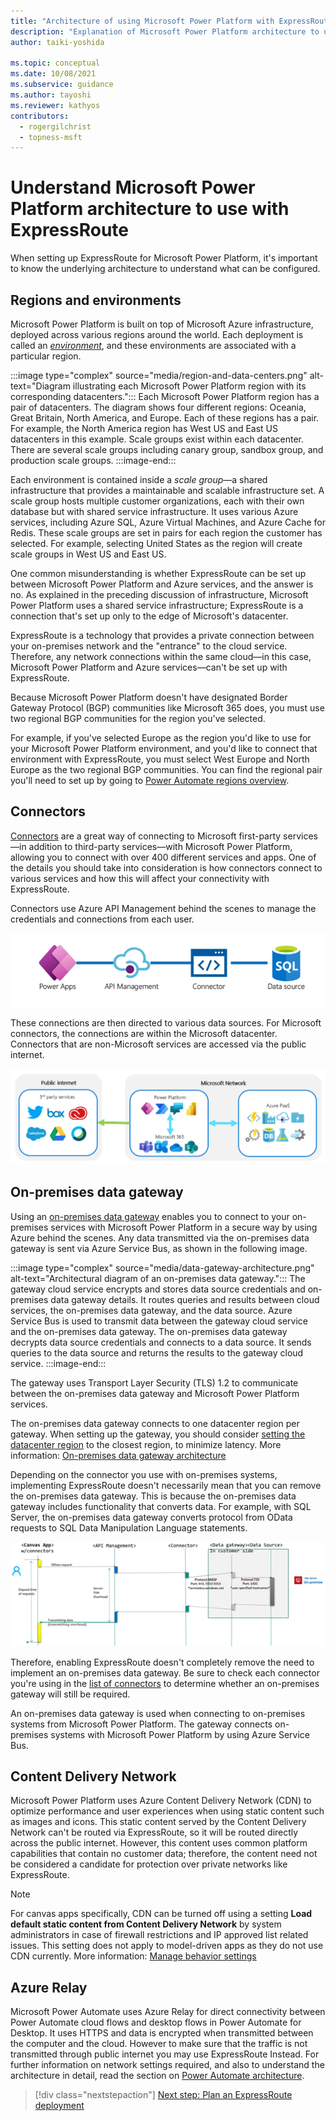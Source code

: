 ```yaml
---
title: "Architecture of using Microsoft Power Platform with ExpressRoute | MicrosoftDocs"
description: "Explanation of Microsoft Power Platform architecture to use with ExpressRoute"
author: taiki-yoshida

ms.topic: conceptual
ms.date: 10/08/2021
ms.subservice: guidance
ms.author: tayoshi
ms.reviewer: kathyos
contributors:
  - rogergilchrist
  - topness-msft
---
```


# Understand Microsoft Power Platform architecture to use with ExpressRoute

When setting up ExpressRoute for Microsoft Power Platform, it's important to know the
underlying architecture to understand what can be configured.

## Regions and environments

Microsoft Power Platform is built on top of Microsoft Azure infrastructure,
deployed across various regions around the world. Each deployment is called an
[*environment*](../../admin/environments-overview.md), and these environments are associated with a particular region.

:::image type="complex" source="media/region-and-data-centers.png" alt-text="Diagram illustrating each Microsoft Power Platform region with its corresponding datacenters.":::
   Each Microsoft Power Platform region has a pair of datacenters. The diagram shows four different regions: Oceania, Great Britain, North America, and Europe. Each of these regions has a pair. For example, the North America region has West US and East US datacenters in this example. Scale groups exist within each datacenter. There are several scale groups including canary group, sandbox group, and production scale groups.
:::image-end:::

Each environment is contained inside a *scale group*&mdash;a shared infrastructure that
provides a maintainable and scalable infrastructure set. A scale group hosts multiple customer
organizations, each with their own database but with shared service infrastructure. It
uses various Azure services, including Azure SQL, Azure Virtual Machines, and Azure Cache for Redis. These scale groups are set in pairs for each region the customer has selected. For example, selecting United States as the region will create scale
groups in West US and East US.

One common misunderstanding is whether ExpressRoute
can be set up between Microsoft Power Platform and Azure services, and the answer is no.
As explained in the preceding discussion of infrastructure, Microsoft Power Platform uses a shared service
infrastructure; ExpressRoute is a connection that's set up only to the edge
of Microsoft's datacenter.

ExpressRoute is a technology that provides a private connection between your
on-premises network and the "entrance" to the cloud service. Therefore, any
network connections within the same cloud&mdash;in this case, Microsoft Power Platform and
Azure services&mdash;can't be set up with ExpressRoute.

Because Microsoft Power Platform doesn't have designated Border Gateway Protocol (BGP) communities like Microsoft
365 does, you must use two regional BGP communities for the region you've selected.

For example, if you've selected Europe as the region you'd like to use for
your Microsoft Power Platform environment, and you'd like to connect that environment
with ExpressRoute, you must select West Europe and North Europe as the two
regional BGP communities. You can find the regional pair you'll need to set up by going to [Power Automate regions overview](/power-automate/regions-overview).

## Connectors

[Connectors](/connectors/connectors) are a great way of connecting to Microsoft first-party services&mdash;in addition to third-party services&mdash;with Microsoft Power Platform, allowing you to
connect with over 400 different services and apps. One of the details you should
take into consideration is how connectors connect to various services and how this will
affect your connectivity with ExpressRoute.

Connectors use Azure API Management behind the scenes to manage the
credentials and connections from each user.

![Power Apps using API management to connect to various data sources.](media/apim-datasource.png)

These connections are then directed to various data sources. For Microsoft
connectors, the connections are within the Microsoft datacenter. Connectors
that are non-Microsoft services are accessed via the public internet.

![Overview of the relation between Microsoft Power Platform and connections to other services.](media/public-internet-and-microsoft-network.png)

## On-premises data gateway

Using an [on-premises data gateway](/data-integration/gateway/service-gateway-onprem) enables you to connect to your on-premises
services with Microsoft Power Platform in a secure way by using Azure
behind the scenes. Any data transmitted via the on-premises data gateway is sent via
Azure Service Bus, as shown in the following image.

:::image type="complex" source="media/data-gateway-architecture.png" alt-text="Architectural diagram of an on-premises data gateway.":::
The gateway cloud service encrypts and stores data source credentials and on-premises data gateway details. It routes queries and results between cloud services, the on-premises data gateway, and the data source. Azure Service Bus is used to transmit data between the gateway cloud service and the on-premises data gateway. The on-premises data gateway decrypts data source credentials and connects to a data source. It sends queries to the data source and returns the results to the gateway cloud service.
:::image-end:::

The gateway uses Transport Layer Security (TLS) 1.2 to communicate between the
on-premises data gateway and Microsoft Power Platform services.

The on-premises data gateway connects to one datacenter region per gateway. When
setting up the gateway, you should consider [setting the datacenter region](/data-integration/gateway/service-gateway-data-region)
to the closest region, to minimize latency. More information: [On-premises data gateway architecture](/data-integration/gateway/service-gateway-onprem-indepth)

Depending on the connector you use with on-premises systems, implementing
ExpressRoute doesn't necessarily mean that you can remove the on-premises data gateway.
This is because the on-premises data gateway includes functionality that converts
data. For example, with SQL Server, the on-premises data gateway converts
protocol from OData requests to SQL Data Manipulation Language statements.

![Diagram showing how connectors connect to data sources behind the scenes.](media/inside-connectors.png)

Therefore, enabling ExpressRoute doesn't completely remove the need to
implement an on-premises data gateway. Be sure to check each connector
you're using in the [list of connectors](/power-automate/gateway-manage) to determine whether an
on-premises gateway will still be required.

An on-premises data gateway is used when connecting to on-premises systems from
Microsoft Power Platform. The gateway connects on-premises systems with Microsoft Power
Platform by using Azure Service Bus.

## Content Delivery Network

Microsoft Power Platform uses Azure Content Delivery Network (CDN) to optimize performance and
user experiences when using static content such as images and icons. This
static content served by the Content Delivery Network can't be routed via ExpressRoute, so
it will be routed directly across the public internet. However, this content uses
common platform capabilities that contain no customer data; therefore, the content
need not be considered a candidate for protection over private networks like
ExpressRoute.

> [!NOTE] 
> For canvas apps specifically, CDN can be turned off using a setting **Load default static content from Content Delivery Network** by system administrators 
in case of firewall restrictions and IP approved list related issues.
This setting does not apply to model-driven apps as they do not use CDN currently. 
More information: [Manage behavior settings](../../admin/settings-behavior.md)

## Azure Relay

Microsoft Power Automate uses Azure Relay for direct connectivity between Power Automate cloud flows and desktop flows in Power Automate for Desktop. 
It uses HTTPS and data is encrypted when transmitted between the computer and the cloud. 
However to make sure that the traffic is not transmitted through public internet you may use ExpressRoute Instead.
For further information on network settings required, and also to understand the architecture in detail, read the section on [Power Automate architecture](/power-automate/desktop-flows/pad-architecture).

> [!div class="nextstepaction"]
> [Next step: Plan an ExpressRoute deployment](planning-expressroute.md)
